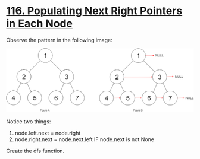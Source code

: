 # [116. Populating Next Right Pointers in Each Node](https://leetcode.com/problems/populating-next-right-pointers-in-each-node/description/)

Observe the pattern in the following image:

![Alt text](image.png)

Notice two things:
1. node.left.next = node.right 
2. node.right.next = node.next.left IF node.next is not None

Create the dfs function. 